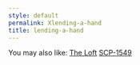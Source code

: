 ```yaml
---
style: default
permalink: Xlending-a-hand
title: lending-a-hand
---
```

You may also like:
[The Loft](http://scp-wiki.net/the-loft)
[SCP-1549](http://scp-wiki.net/scp-1549)